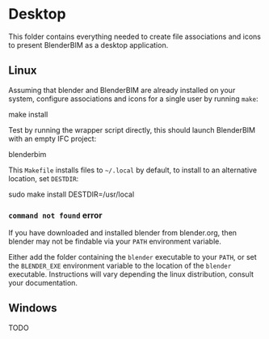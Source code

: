 Desktop
=======

This folder contains everything needed to create file associations and icons to
present BlenderBIM as a desktop application.

Linux
-----

Assuming that blender and BlenderBIM are already installed on your system,
configure associations and icons for a single user by running `make`:

  make install

Test by running the wrapper script directly, this should launch BlenderBIM with
an empty IFC project:

  blenderbim

This `Makefile` installs files to `~/.local` by default, to install to an
alternative location, set `DESTDIR`:

  sudo make install DESTDIR=/usr/local

### `command not found` error

If you have downloaded and installed blender from blender.org, then blender may
not be findable via your `PATH` environment variable.

Either add the folder containing the `blender` executable to your `PATH`, or
set the `BLENDER_EXE` environment variable to the location of the `blender`
executable.
Instructions will vary depending the linux distribution, consult your documentation.

Windows
-------

TODO
